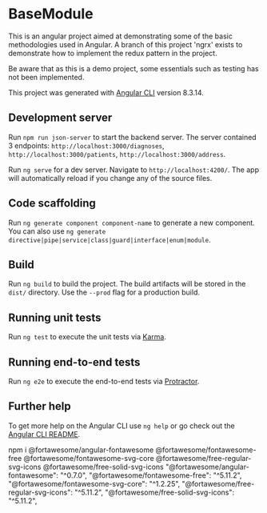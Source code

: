 # BaseModule

This is an angular project aimed at demonstrating some of the basic methodologies used in Angular.
A branch of this project 'ngrx' exists to demonstrate how to implement the redux pattern in the project.

Be aware that as this is a demo project, some essentials such as testing has not been implemented.


This project was generated with [Angular CLI](https://github.com/angular/angular-cli) version 8.3.14.

## Development server
Run `npm run json-server` to start the backend server. The server contained 3 endpoints: `http://localhost:3000/diagnoses`, `http://localhost:3000/patients`, `http://localhost:3000/address`.
 
Run `ng serve` for a dev server. Navigate to `http://localhost:4200/`. The app will automatically reload if you change any of the source files.

## Code scaffolding

Run `ng generate component component-name` to generate a new component. You can also use `ng generate directive|pipe|service|class|guard|interface|enum|module`.

## Build

Run `ng build` to build the project. The build artifacts will be stored in the `dist/` directory. Use the `--prod` flag for a production build.

## Running unit tests

Run `ng test` to execute the unit tests via [Karma](https://karma-runner.github.io).

## Running end-to-end tests

Run `ng e2e` to execute the end-to-end tests via [Protractor](http://www.protractortest.org/).

## Further help

To get more help on the Angular CLI use `ng help` or go check out
the [Angular CLI README](https://github.com/angular/angular-cli/blob/master/README.md).

npm i @fortawesome/angular-fontawesome @fortawesome/fontawesome-free @fortawesome/fontawesome-svg-core
@fortawesome/free-regular-svg-icons @fortawesome/free-solid-svg-icons
"@fortawesome/angular-fontawesome": "^0.7.0",
"@fortawesome/fontawesome-free": "^5.11.2",
"@fortawesome/fontawesome-svg-core": "^1.2.25",
"@fortawesome/free-regular-svg-icons": "^5.11.2",
"@fortawesome/free-solid-svg-icons": "^5.11.2",
